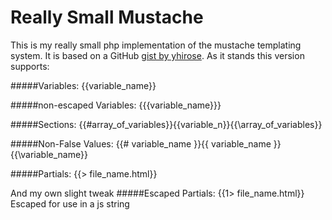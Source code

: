 Really Small Mustache
=====================

This is my really small php implementation of the mustache templating system. It is based on a GitHub [gist by yhirose](https://gist.github.com/yhirose/3195927). As it stands this version supports: 

#####Variables:
{{variable_name}}

#####non-escaped Variables:
{{{variable_name}}}

#####Sections: 
{{#array_of_variables}}{{variable_n}}{{\array_of_variables}}

#####Non-False Values:
{{# variable_name }}{{ variable_name }}{{\variable_name}}

#####Partials:
{{> file_name.html}}

And my own slight tweak
#####Escaped Partials:
{{1> file_name.html}}
Escaped for use in a js string